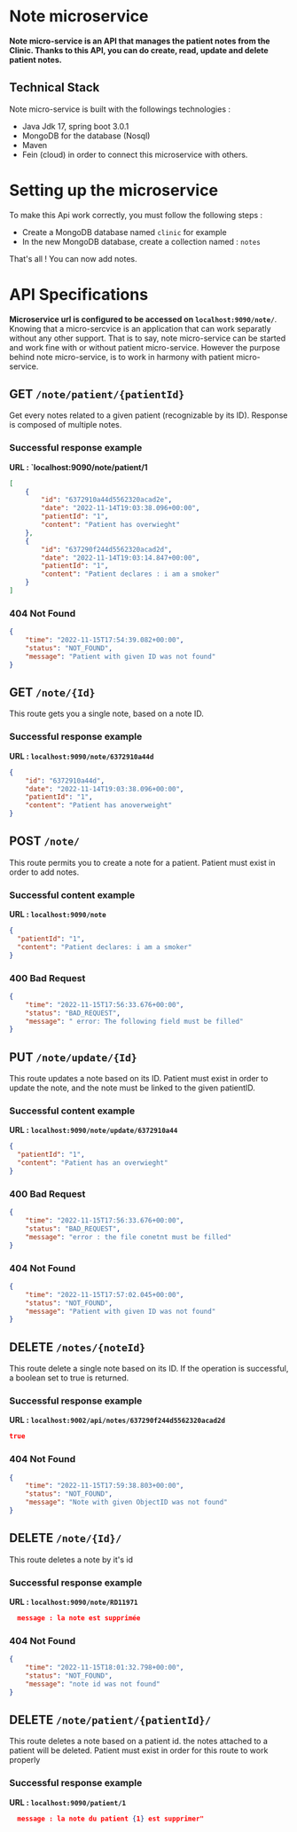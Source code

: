 # Note microservice
**Note micro-service is an API that manages the patient notes from the Clinic.
Thanks to this API, you can do create, read, update  and delete patient notes.**

## Technical Stack
Note micro-service is built with the followings technologies :

- Java Jdk 17, spring boot 3.0.1
- MongoDB for the database (Nosql)
- Maven
- Fein (cloud) in order to connect this microservice with others.


# Setting up the microservice
To make this Api work correctly, you must follow the following steps :
- Create a MongoDB database named `clinic` for example 
- In the new MongoDB database, create a collection named : `notes`

That's all ! You can now add notes.

# API Specifications
**Microservice url is configured to be accessed on `localhost:9090/note/`**. <br>
Knowing that a micro-sercvice is an application that can work separatly without any other support. 
That is to say, note micro-service can be started and work fine with or without patient micro-service. However
the purpose behind note micro-service, is to work in harmony with patient micro-service. 

## **GET `/note/patient/{patientId}`**
Get every notes related to a given patient (recognizable by its ID). Response is composed of multiple notes.

### **Successful response example**
**URL : `localhost:9090/note/patient/1**
```json
[
    {
        "id": "6372910a44d5562320acad2e",
        "date": "2022-11-14T19:03:38.096+00:00",
        "patientId": "1",
        "content": "Patient has overwieght"
    },
    {
        "id": "637290f244d5562320acad2d",
        "date": "2022-11-14T19:03:14.847+00:00",
        "patientId": "1",
        "content": "Patient declares : i am a smoker"
    }
]
```

### **404 Not Found**
```json
{
    "time": "2022-11-15T17:54:39.082+00:00",
    "status": "NOT_FOUND",
    "message": "Patient with given ID was not found"
}
```

## **GET `/note/{Id}`**
This route gets you a single note, based on a note ID.

### **Successful response example**
**URL : `localhost:9090/note/6372910a44d`**
```json
{
    "id": "6372910a44d",
    "date": "2022-11-14T19:03:38.096+00:00",
    "patientId": "1",
    "content": "Patient has anoverweight"
}
```

## **POST `/note/`**
This route permits you to create a note for a patient. Patient must exist in order to add notes.

### **Successful content example**
**URL : `localhost:9090/note`**
```json
{
  "patientId": "1",
  "content": "Patient declares: i am a smoker"
}
```

### **400 Bad Request**
```json
{
    "time": "2022-11-15T17:56:33.676+00:00",
    "status": "BAD_REQUEST",
    "message": " error: The following field must be filled"
}
```


## **PUT `/note/update/{Id}`**
This route updates a note based on its ID. Patient must exist in order to update the note, and the note must be linked to the given patientID. <br>


### **Successful content example**
**URL : `localhost:9090/note/update/6372910a44`**
```json
{
  "patientId": "1",
  "content": "Patient has an overwieght"
}
```

### **400 Bad Request**
```json
{
    "time": "2022-11-15T17:56:33.676+00:00",
    "status": "BAD_REQUEST",
    "message": "error : the file conetnt must be filled"
}
```

### **404 Not Found**
```json
{
    "time": "2022-11-15T17:57:02.045+00:00",
    "status": "NOT_FOUND",
    "message": "Patient with given ID was not found"
}
```

## **DELETE `/notes/{noteId}`**
This route delete a single note based on its ID. If the operation is successful, a boolean set to true is returned.

### **Successful response example**
**URL : `localhost:9002/api/notes/637290f244d5562320acad2d`**
```json
true
```

### **404 Not Found**
```json
{
    "time": "2022-11-15T17:59:38.803+00:00",
    "status": "NOT_FOUND",
    "message": "Note with given ObjectID was not found"
}
```

## **DELETE `/note/{Id}/`**
This route deletes a note by it's id

### **Successful response example**
**URL : `localhost:9090/note/RD11971`**
```json
  message : la note est supprimée
```

### **404 Not Found**
```json
{
    "time": "2022-11-15T18:01:32.798+00:00",
    "status": "NOT_FOUND",
    "message": "note id was not found"
}
```

## **DELETE `/note/patient/{patientId}/`**
This route deletes a note based on a patient id. the notes attached to a patient will be deleted. 
Patient must exist in order for this route to work properly

### **Successful response example**
**URL : `localhost:9090/patient/1`**
```json
  message : la note du patient {1} est supprimer"
```

